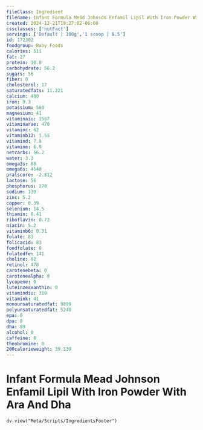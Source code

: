 ```yaml
---
fileClass: Ingredient
filename: Infant Formula Mead Johnson Enfamil Lipil With Iron Powder With Ara And Dha
created: 2024-12-21T19:27:02-06:00
cssclasses: ['nutFact']
servings: ['Default | 100g','1 scoop | 8.5']
id: 172302
foodgroup: Baby Foods
calories: 511
fat: 27
protein: 10.8
carbohydrate: 56.2
sugars: 56
fiber: 0
cholesterol: 17
saturatedfats: 11.221
calcium: 400
iron: 9.3
potassium: 560
magnesium: 41
vitaminaiu: 1567
vitaminarae: 470
vitaminc: 62
vitaminb12: 1.55
vitamind: 7.8
vitamine: 6.9
netcarbs: 56.2
water: 3.3
omega3s: 89
omega6s: 4540
pralscore: -2.812
lactose: 56
phosphorus: 270
sodium: 139
zinc: 5.2
copper: 0.39
selenium: 14.5
thiamin: 0.41
riboflavin: 0.72
niacin: 5.2
vitaminb6: 0.31
folate: 83
folicacid: 83
foodfolate: 0
folatedfe: 141
choline: 62
retinol: 470
carotenebeta: 0
carotenealpha: 0
lycopene: 0
luteinzeaxanthin: 0
vitamindiu: 310
vitamink: 41
monounsaturatedfat: 9899
polyunsaturatedfat: 5240
epa: 0
dpa: 0
dha: 89
alcohol: 0
caffeine: 0
theobromine: 0
200calorieweight: 39.139
---
```


# Infant Formula Mead Johnson Enfamil Lipil With Iron Powder With Ara And Dha

```dataviewjs
dv.view("Meta/Scripts/IngredientsFooter")
```